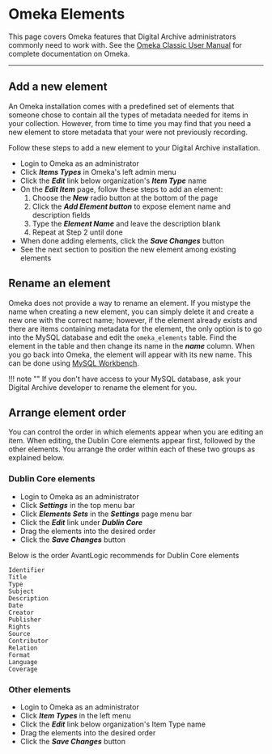 # Omeka Elements

This page covers Omeka features that Digital Archive administrators commonly need to work with.
See the [Omeka Classic User Manual](https://omeka.org/classic/docs/) for complete documentation on Omeka.

---

## Add a new element
An Omeka installation comes with a predefined set of elements that someone chose to contain all the types
of metadata needed for items in your collection. However, from time to time you may find that you need
a new element to store metadata that your were not previously recording.

Follow these steps to add a new element to your Digital Archive installation.

-   Login to Omeka as an administrator
-	Click **_Items Types_** in Omeka's left admin menu
-   Click the **_Edit_** link below organization's **_Item Type_** name
-	On the **_Edit Item_** page, follow these steps to add an element:
    1.	Choose the **_New_** radio button at the bottom of the page
    2.  Click the **_Add Element button_** to expose element name and description fields
    3.	Type the **_Element Name_** and leave the description blank
    4.	Repeat at Step 2 until done
-	When done adding elements, click the **_Save Changes_** button
-   See the next section to position the new element among existing elements

## Rename an element
Omeka does not provide a way to rename an element. If you mistype the name when
creating a new element, you can simply delete it and create a new one with the
correct name; however, if the element already exists and there are items containing
metadata for the element, the only option is to go into the MySQL database and edit
the `omeka_elements` table. Find the element in the table and then change its name
in the **_name_** column. When you go back into Omeka, the element will appear
with its new name. This can be done using [MySQL Workbench](../developer/mysql-workbench.md).

!!! note ""
    If you don't have access to your MySQL database, ask your Digital Archive developer
    to rename the element for you.

## Arrange element order
You can control the order in which elements appear when you are editing an item.
When editing, the Dublin Core elements appear first, followed by the
other elements. You arrange the order within each of these two groups as explained below.

### Dublin Core elements
-   Login to Omeka as an administrator
-   Click **_Settings_** in the top menu bar
-   Click **_Elements Sets_** in the **_Settings_** page menu bar
-   Click the **_Edit_** link under **_Dublin Core_**
-	Drag the elements into the desired order
-   Click the **_Save Changes_** button

Below is the order AvantLogic recommends for Dublin Core elements
``` text
Identifier
Title
Type
Subject
Description
Date
Creator
Publisher
Rights
Source
Contributor
Relation
Format
Language
Coverage
```    

### Other elements
-   Login to Omeka as an administrator
-	Click **_Item Types_** in the left menu
-   Click the **_Edit_** link below organization's Item Type name
-	Drag the elements into the desired order
-   Click the **_Save Changes_** button
